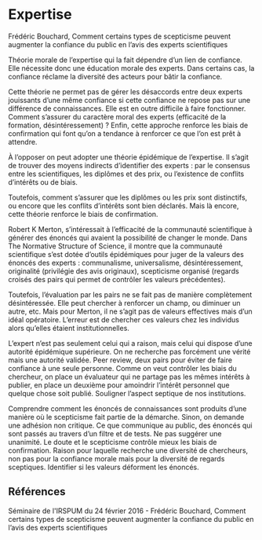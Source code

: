 # Expertise

Frédéric Bouchard, Comment certains types de scepticisme peuvent augmenter la confiance du public en l’avis des experts scientifiques

Théorie morale de l’expertise qui la fait dépendre d’un lien de confiance. Elle nécessite donc une éducation morale des experts. Dans certains cas, la confiance réclame la diversité des acteurs pour bâtir la confiance.

Cette théorie ne permet pas de gérer les désaccords entre deux experts jouissants d’une même confiance si cette confiance ne repose pas sur une différence de connaissances. Elle est en outre difficile à faire fonctionner. Comment s’assurer du caractère moral des experts (efficacité de la formation, désintéressement) ? Enfin, cette approche renforce les biais de confirmation qui font qu’on a tendance à renforcer ce que l’on est prêt à attendre.

À l’opposer on peut adopter une théorie épidémique de l’expertise. Il s’agit de trouver des moyens indirects d’identifier des experts : par le consensus entre les scientifiques, les diplômes et des prix, ou l’existence de conflits d’intérêts ou de biais.

Toutefois, comment s’assurer que les diplômes ou les prix sont distinctifs, ou encore que les conflits d’intérêts sont bien déclarés. Mais là encore, cette théorie renforce le biais de confirmation.

Robert K Merton, s’intéressait à l’efficacité de la communauté scientifique à générer des énoncés qui avaient la possibilité de changer le monde. Dans The Normative Structure of Science, il montre que la communauté scientifique s’est dotée d’outils épidémiques pour juger de la valeurs des énoncés des experts : communalisme, universalisme, désintéressement, originalité (privilégie des avis originaux), scepticisme organisé (regards croisés des pairs qui permet de contrôler les valeurs précédentes).

Toutefois, l’évaluation par les pairs ne se fait pas de manière complètement désintéressée. Elle peut chercher à renforcer un champ, ou diminuer un autre, etc. Mais pour Merton, il ne s’agit pas de valeurs effectives mais d’un idéal opératoire. L’erreur est de chercher ces valeurs chez les individus alors qu’elles étaient institutionnelles.

L’expert n’est pas seulement celui qui a raison, mais celui qui dispose d’une autorité épidémique supérieure. On ne recherche pas forcément une vérité mais une autorité validée. Peer review, deux pairs pour éviter de faire confiance à une seule personne. Comme on veut contrôler les biais du chercheur, on place un évaluateur qui ne partage pas les mêmes intérêts à publier, en place un deuxième pour amoindrir l’intérêt personnel que quelque chose soit publié. Souligner l’aspect septique de nos institutions. 

Comprendre comment les énoncés de connaissances sont produits d’une manière où le scepticisme fait partie de la démarche. Sinon, on demande une adhésion non critique. Ce que communique au public, des énoncés qui sont passés au travers d’un filtre et de tests. Ne pas suggérer une unanimité. Le doute et le scepticisme contrôle mieux les biais de confirmation. Raison pour laquelle recherche une diversité de chercheurs, non pas pour la confiance morale mais pour la diversité de regards sceptiques. Identifier si les valeurs déforment les énoncés.



## Références

Séminaire de l'IRSPUM du 24 février 2016 - Frédéric Bouchard, Comment certains types de scepticisme peuvent augmenter la confiance du public en l’avis des experts scientifiques